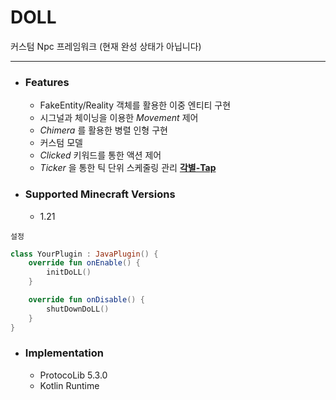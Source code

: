 # DOLL

커스텀 Npc 프레임워크
(현재 완성 상태가 아닙니다)

---

* ### Features
  * FakeEntity/Reality 객체를 활용한 이중 엔티티 구현
  * 시그널과 체이닝을 이용한 _Movement_ 제어
  * _Chimera_ 를 활용한 병렬 인형 구현
  * 커스텀 모델
  * _Clicked_ 키워드를 통한 액션 제어
  * _Ticker_ 을 통한 틱 단위 스케줄링 관리 **[각별-Tap](https://github.com/monun/tap)**
* ### Supported Minecraft Versions
  * 1.21

`설정`
```Kotlin
class YourPlugin : JavaPlugin() {
    override fun onEnable() {
        initDoLL()
    }

    override fun onDisable() {
        shutDownDoLL()
    }
}
```


* ### Implementation
  * ProtocoLib 5.3.0
  * Kotlin Runtime
